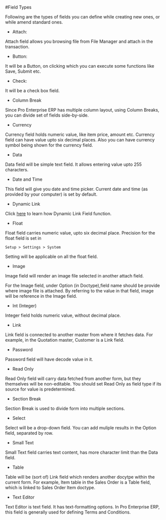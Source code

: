#Field Types

Following are the types of fields you can define while creating new ones, or while amend standard ones.

- Attach: 

Attach field allows you browsing file from File Manager and attach in the transaction.

- Button: 

It will be a Button, on clicking which you can execute some functions like Save, Submit etc. 

- Check:

It will be a check box field. 

- Column Break

Since Pro Enterprise ERP has multiple column layout, using Column Breaks, you can divide set of fields side-by-side. 

- Currency

Currency field holds numeric value, like item price, amount etc. Currency field can have value upto six decimal places. Also you can have currency symbol being shown for the currency field.

- Data

Data field will be simple text field. It allows entering value upto 255 characters.

- Date and Time

This field will give you date and time picker. Current date and time (as provided by your computer) is set by default. 

- Dynamic Link

Click [here](/docs/user/manual/en/customize-ProEnterprise/articles/managing-dynamic-link-fields.html) to learn how Dynamic Link Field function.

- Float

Float field carries numeric value, upto six decimal place. Precision for the float field is set in
 
`Setup > Settings > System`

Setting will be applicable on all the float field. 

- Image

Image field will render an image file selected in another attach field. 

For the Image field, under Option (in Doctype),field name should be provide where image file is attached. By referring to the value in that field, image will be reference in the Image field.

- Int (Integer)

Integer field holds numeric value, without decimal place.

- Link

Link field is connected to another master from where it fetches data. For example, in the Quotation master, Customer is a Link field.

- Password

Password field will have decode value in it.

- Read Only

Read Only field will carry data fetched from another form, but they themselves will be non-editable. You should set Read Only as field type if its source for value is predetermined.

- Section Break

Section Break is used to divide form into multiple sections. 

- Select

Select will be a drop-down field. You can add muliple results in the Option field, separated by row.

- Small Text

Small Text field carries text content, has more character limit than the Data field.

- Table

Table will be (sort of) Link field which renders another docytpe within the current form. For example, Item table in the Sales Order is a Table field, which is linked to Sales Order Item doctype.

- Text Editor

Text Editor is text field. It has text-formatting options. In Pro Enterprise ERP, this field is generally used for defining Terms and Conditions.

<!-- markdown -->